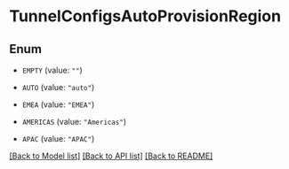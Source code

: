 # TunnelConfigsAutoProvisionRegion

## Enum


* `EMPTY` (value: `""`)

* `AUTO` (value: `"auto"`)

* `EMEA` (value: `"EMEA"`)

* `AMERICAS` (value: `"Americas"`)

* `APAC` (value: `"APAC"`)


[[Back to Model list]](../README.md#documentation-for-models) [[Back to API list]](../README.md#documentation-for-api-endpoints) [[Back to README]](../README.md)


